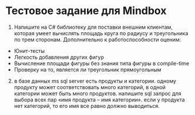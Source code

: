 # Тестовое задание для Mindbox

1. Напишите на C# библиотеку для поставки внешним клиентам, которая умеет вычислять площадь круга по радиусу и треугольника по трем сторонам. Дополнительно к работоспособности оценим:

- Юнит-тесты
- Легкость добавления других фигур
- Вычисление площади фигуры без знания типа фигуры в compile-time
- Проверку на то, является ли треугольник прямоугольным

2. в базе данных ms sql server есть продукты и категории. одному продукту может соответствовать много категорий, в одной категории может быть много продуктов. напишите sql запрос для выбора всех пар «имя продукта – имя категории». если у продукта нет категорий, то его имя все равно должно выводиться.
